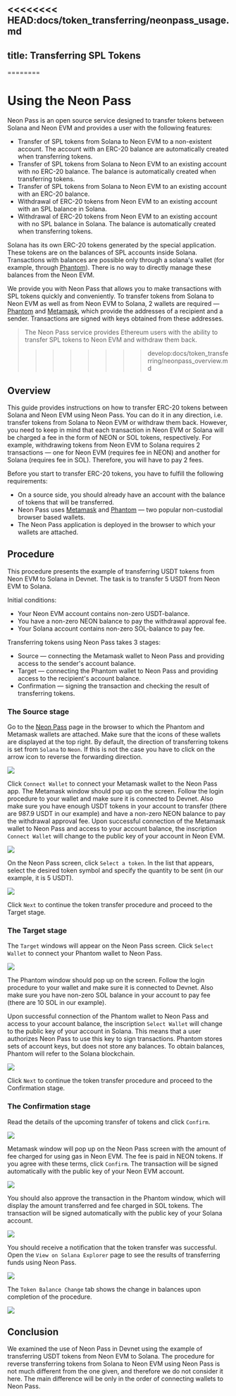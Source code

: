 <<<<<<<< HEAD:docs/token_transferring/neonpass_usage.md
---
title: Transferring SPL Tokens
---
========
# Using the Neon Pass

Neon Pass is an open source service designed to transfer tokens between Solana and Neon EVM and provides a user with the following features:
  * Transfer of SPL tokens from Solana to Neon EVM to a non-existent account. The account with an ERC-20 balance are automatically created when transferring tokens.
  * Transfer of SPL tokens from Solana to Neon EVM to an existing account with no ERC-20 balance. The balance is automatically created when transferring tokens.
  * Transfer of SPL tokens from Solana to Neon EVM to an existing account with an ERC-20 balance.
  * Withdrawal of ERC-20 tokens from Neon EVM to an existing account with an SPL balance in Solana.
  * Withdrawal of ERC-20 tokens from Neon EVM to an existing account with no SPL balance in Solana. The balance is automatically created when transferring tokens.

Solana has its own ERC-20 tokens generated by the special application. These tokens are on the balances of SPL accounts inside Solana. Transactions with balances are possible only through a solana's wallet (for example, through [Phantom](https://docs.neon-labs.org/docs/glossary#phantom)). There is no way to directly manage these balances from the Neon EVM.

We provide you with Neon Pass that allows you to make transactions with SPL tokens quickly and conveniently. To transfer tokens from Solana to Neon EVM as well as from Neon EVM to Solana, 2 wallets are required — [Phantom](https://docs.neon-labs.org/docs/glossary#phantom) and [Metamask](https://docs.neon-labs.org/docs/glossary#metamask), which provide the addresses of a recipient and a sender. Transactions are signed with keys obtained from these addresses.

> The Neon Pass service provides Ethereum users with the ability to transfer SPL tokens to Neon EVM and withdraw them back.
>>>>>>>> develop:docs/token_transferring/neonpass_overview.md

## Overview
This guide provides instructions on how to transfer ERC-20 tokens between Solana and Neon EVM using Neon Pass. You can do it in any direction, i.e. transfer tokens from Solana to Neon EVM or withdraw them back. However, you need to keep in mind that each transaction in Neon EVM or Solana will be charged a fee in the form of NEON or SOL tokens, respectively. For example, withdrawing tokens from Neon EVM to Solana requires 2 transactions — one for Neon EVM (requires fee in NEON) and another for Solana (requires fee in SOL). Therefore, you will have to pay 2 fees.

Before you start to transfer ERC-20 tokens, you have to fulfill the following requirements:
  * On a source side, you should already have an account with the balance of tokens that will be transferred.
  * Neon Pass uses [Metamask](about/terminology.md#metamask) and [Phantom](about/terminology.md#phantom) — two popular non-custodial browser based wallets.
  * The Neon Pass application is deployed in the browser to which your wallets are attached.

## Procedure
This procedure presents the example of transferring USDT tokens from Neon EVM to Solana in Devnet. The task is to transfer 5 USDT from Neon EVM to Solana.

Initial conditions:
  * Your Neon EVM account contains non-zero USDT-balance.
  * You have a non-zero NEON balance to pay the withdrawal approval fee.
  * Your Solana account contains non-zero SOL-balance to pay fee.

Transferring tokens using Neon Pass takes 3 stages:
  * Source — connecting the Metamask wallet to Neon Pass and providing access to the sender's account balance.
  * Target — connecting the Phantom wallet to Neon Pass and providing access to the recipient's account balance.
  * Confirmation — signing the transaction and checking the result of transferring tokens.

### The Source stage

Go to the [Neon Pass](https://neonpass.live/) page in the browser to which the Phantom and Metamask wallets are attached. Make sure that the icons of these wallets are displayed at the top right. By default, the direction of transferring tokens is set from `Solana` to `Neon`. If this is not the case you have to click on the arrow icon to reverse the forwarding direction.

<div class='neon-img-box-600' style={{textAlign: 'center'}}>

![](img/transfer-spl-1.png)

</div>

Click `Connect Wallet` to connect your Metamask wallet to the Neon Pass app. The Metamask window should pop up on the screen. Follow the login procedure to your wallet and make sure it is connected to Devnet. Also make sure you have enough USDT tokens in your account to transfer (there are 987.9 USDT in our example) and have a non-zero NEON balance to pay the withdrawal approval fee. Upon successful connection of the Metamask wallet to Neon Pass and access to your account balance, the inscription `Connect Wallet` will change to the public key of your account in Neon EVM.

<div class='neon-img-box-300' style={{textAlign: 'center'}}>

![](img/transfer-spl-2.png)

</div>

On the Neon Pass screen, click `Select a token`. In the list that appears, select the desired token symbol and specify the quantity to be sent (in our example, it is 5 USDT).

<div class='neon-img-box-300' style={{textAlign: 'center'}}>

![](img/transfer-spl-3.png)

</div>

Click `Next` to continue the token transfer procedure and proceed to the Target stage.

### The Target stage

The `Target` windows will appear on the Neon Pass screen. Click `Select Wallet` to connect your Phantom wallet to Neon Pass.

<div class='neon-img-box-300' style={{textAlign: 'center'}}>

![](img/transfer-spl-4.png)

</div>

The Phantom window should pop up on the screen. Follow the login procedure to your wallet and make sure it is connected to Devnet. Also make sure you have non-zero SOL balance in your account to pay fee (there are 10 SOL in our example).

Upon successful connection of the Phantom wallet to Neon Pass and access to your account balance, the inscription `Select Wallet` will change to the public key of your account in Solana. This means that a user authorizes Neon Pass to use this key to sign transactions. Phantom stores sets of account keys, but does not store any balances. To obtain balances, Phantom will refer to the Solana blockchain.

<div class='neon-img-box-300' style={{textAlign: 'center'}}>

![](img/transfer-spl-5.png)

</div>

Click `Next` to continue the token transfer procedure and proceed to the Confirmation stage.

### The Confirmation stage

Read the details of the upcoming transfer of tokens and click `Confirm`.

<div class='neon-img-box-300' style={{textAlign: 'center'}}>

![](img/transfer-spl-6.png)

</div>

Metamask window will pop up on the Neon Pass screen with the amount of fee charged for using gas in Neon EVM. The fee is paid in NEON tokens. If you agree with these terms, click `Confirm`. The transaction will be signed automatically with the public key of your Neon EVM account.

<div class='neon-img-box-300' style={{textAlign: 'center'}}>

![](img/transfer-spl-7.png)

</div>

You should also approve the transaction in the Phantom window, which will display the amount transferred and fee charged in SOL tokens. The transaction will be signed automatically with the public key of your Solana account.

<div class='neon-img-width-300' style={{textAlign: 'center'}}>

![](img/transfer-spl-8.png)

</div>

You should receive a notification that the token transfer was successful. Open the `View on Solana Explorer` page to see the results of transferring funds using Neon Pass.

<div class='neon-img-box-600' style={{textAlign: 'center'}}>

![](img/transfer-spl-9.png)

</div>

The `Token Balance Change` tab shows the change in balances upon completion of the procedure.

<div class='neon-img-box-600' style={{textAlign: 'center'}}>

![](img/transfer-spl-10.png)

</div>

## Conclusion

We examined the use of Neon Pass in Devnet using the example of transferring USDT tokens from Neon EVM to Solana. The procedure for reverse transferring tokens from Solana to Neon EVM using Neon Pass is not much different from the one given, and therefore we do not consider it here. The main difference will be only in the order of connecting wallets to Neon Pass.
